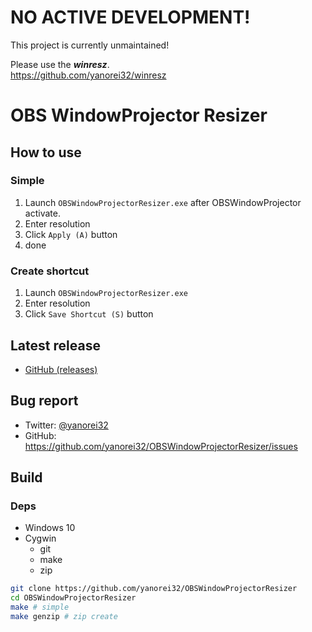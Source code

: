# NO ACTIVE DEVELOPMENT!

This project is currently unmaintained!

Please use the ***winresz***.  
https://github.com/yanorei32/winresz

# OBS WindowProjector Resizer

## How to use
### Simple
1. Launch `OBSWindowProjectorResizer.exe` after OBSWindowProjector activate.
1. Enter resolution
1. Click `Apply (A)` button
1. done

### Create shortcut
1. Launch `OBSWindowProjectorResizer.exe`
1. Enter resolution
1. Click `Save Shortcut (S)` button

## Latest release
* [GitHub (releases)](https://github.com/Yanorei32/OBSWindowProjectorResizer/releases/latest)

## Bug report
* Twitter: [@yanorei32](https://twitter.com/yanorei32)
* GitHub: https://github.com/yanorei32/OBSWindowProjectorResizer/issues

## Build

### Deps
* Windows 10
* Cygwin
  * git
  * make
  * zip

```bash
git clone https://github.com/yanorei32/OBSWindowProjectorResizer
cd OBSWindowProjectorResizer
make # simple
make genzip # zip create
```

